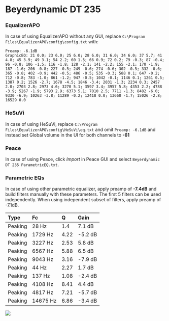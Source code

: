 # Beyerdynamic DT 235

### EqualizerAPO
In case of using EqualizerAPO without any GUI, replace `C:\Program Files\EqualizerAPO\config\config.txt`
with:
```
Preamp: -6.1dB
GraphicEQ: 21 0.0; 23 6.0; 25 6.0; 28 6.0; 31 6.0; 34 6.0; 37 5.7; 41 4.8; 45 3.9; 49 3.1; 54 2.2; 60 1.5; 66 0.9; 72 0.2; 79 -0.3; 87 -0.4; 96 -0.8; 106 -1.5; 116 -1.8; 128 -2.1; 141 -2.2; 155 -2.1; 170 -1.9; 187 -1.6; 206 -0.8; 227 -0.5; 249 -0.6; 274 -0.6; 302 -0.5; 332 -0.6; 365 -0.8; 402 -0.9; 442 -0.5; 486 -0.5; 535 -0.3; 588 0.1; 647 -0.2; 712 -0.8; 783 -1.0; 861 -1.2; 947 -0.5; 1042 -0.1; 1146 0.1; 1261 0.5; 1387 0.2; 1526 -2.7; 1678 -4.5; 1846 -3.4; 2031 -1.3; 2234 0.3; 2457 2.0; 2703 2.8; 2973 4.6; 3270 5.1; 3597 3.4; 3957 5.8; 4353 2.2; 4788 -3.9; 5267 -1.9; 5793 2.9; 6373 5.1; 7010 2.5; 7711 -1.3; 8482 -6.0; 9330 -6.9; 10263 -3.8; 11289 -0.2; 12418 0.0; 13660 -1.7; 15026 -2.8; 16529 0.0
```

### HeSuVi
In case of using HeSuVi, replace `C:\Program Files\EqualizerAPO\config\HeSuVi\eq.txt` and omit `Preamp:
-6.1dB` and instead set Global volume in the UI for both channels to **-61**

### Peace
In case of using Peace, click *Import* in Peace GUI and select `Beyerdynamic DT 235 ParametricEQ.txt`.

### Parametric EQs
In case of using other parametric equalizer, apply preamp of **-7.4dB** and build filters manually
with these parameters. The first 5 filters can be used independently.
When using independent subset of filters, apply preamp of -7.1dB.

| Type    | Fc       |    Q | Gain    |
|:--------|:---------|:-----|:--------|
| Peaking | 28 Hz    | 1.4  | 7.1 dB  |
| Peaking | 1729 Hz  | 4.22 | -5.2 dB |
| Peaking | 3227 Hz  | 2.53 | 5.8 dB  |
| Peaking | 6567 Hz  | 5.88 | 6.5 dB  |
| Peaking | 9043 Hz  | 3.16 | -7.9 dB |
| Peaking | 44 Hz    | 2.27 | 1.7 dB  |
| Peaking | 137 Hz   | 1.08 | -2.4 dB |
| Peaking | 4108 Hz  | 8.41 | 4.4 dB  |
| Peaking | 4817 Hz  | 7.21 | -5.7 dB |
| Peaking | 14675 Hz | 6.86 | -3.4 dB |

![](https://raw.githubusercontent.com/jaakkopasanen/AutoEq/master/results/innerfidelity/sbaf-serious/Beyerdynamic%20DT%20235/Beyerdynamic%20DT%20235.png)